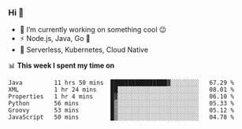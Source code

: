 ### Hi 👋

<!--
**nodejh/nodejh** is a ✨ _special_ ✨ repository because its `README.md` (this file) appears on your GitHub profile.

Here are some ideas to get you started:

- 🔭 I’m currently working on ...
- 🌱 I’m currently learning ...
- 👯 I’m looking to collaborate on ...
- 🤔 I’m looking for help with ...
- 💬 Ask me about ...
- 📫 How to reach me: ...
- 😄 Pronouns: ...
- ⚡ Fun fact: ...
-->

- 🔭 I’m currently working on something cool :wink:
- ⚡ Node.js, Java, Go :thought_balloon:
- 🤖 Serverless, Kubernetes, Cloud Native

📊 **This week I spent my time on**

<!--START_SECTION:waka-->

```text
Java         11 hrs 50 mins  ████████████████▓░░░░░░░░   67.29 %
XML          1 hr 24 mins    ██░░░░░░░░░░░░░░░░░░░░░░░   08.01 %
Properties   1 hr 4 mins     █▓░░░░░░░░░░░░░░░░░░░░░░░   06.10 %
Python       56 mins         █▒░░░░░░░░░░░░░░░░░░░░░░░   05.33 %
Groovy       53 mins         █▒░░░░░░░░░░░░░░░░░░░░░░░   05.12 %
JavaScript   50 mins         █▒░░░░░░░░░░░░░░░░░░░░░░░   04.78 %
```

<!--END_SECTION:waka-->


<!--
:traffic_light: **Visitors**

![visitors](https://visitor-badge.glitch.me/badge?page_id=nodejh.nodejh)
-->
